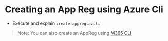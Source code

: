 # Creating an App Reg using Azure Cli

-   Execute and explain `create-appreg.azcli`

> Note: You can also create an AppReg using [M365 CLI](https://pnp.github.io/cli-microsoft365/cmd/aad/app/app-add/)
